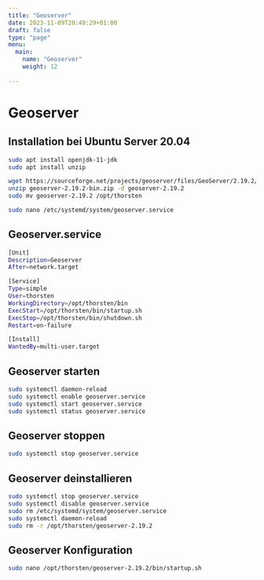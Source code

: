 ```yaml
---
title: "Geoserver"
date: 2023-11-09T20:49:29+01:00
draft: false
type: "page"
menu: 
  main:
    name: "Geoserver"
    weight: 12
    
---
```

# Geoserver
## Installation bei Ubuntu Server 20.04
```bash
sudo apt install openjdk-11-jdk
sudo apt install unzip

wget https://sourceforge.net/projects/geoserver/files/GeoServer/2.19.2/geoserver-2.19.2-bin.zip
unzip geoserver-2.19.2-bin.zip -d geoserver-2.19.2
sudo mv geoserver-2.19.2 /opt/thorsten 

sudo nano /etc/systemd/system/geoserver.service
```
## Geoserver.service
```bash
[Unit]
Description=Geoserver
After=network.target

[Service]
Type=simple
User=thorsten
WorkingDirectory=/opt/thorsten/bin
ExecStart=/opt/thorsten/bin/startup.sh
ExecStop=/opt/thorsten/bin/shutdown.sh
Restart=on-failure

[Install]
WantedBy=multi-user.target
```
## Geoserver starten
```bash
sudo systemctl daemon-reload
sudo systemctl enable geoserver.service
sudo systemctl start geoserver.service
sudo systemctl status geoserver.service
```
## Geoserver stoppen
```bash
sudo systemctl stop geoserver.service
```
## Geoserver deinstallieren
```bash
sudo systemctl stop geoserver.service
sudo systemctl disable geoserver.service
sudo rm /etc/systemd/system/geoserver.service
sudo systemctl daemon-reload
sudo rm -r /opt/thorsten/geoserver-2.19.2
```
## Geoserver Konfiguration
```bash
sudo nano /opt/thorsten/geoserver-2.19.2/bin/startup.sh
```






